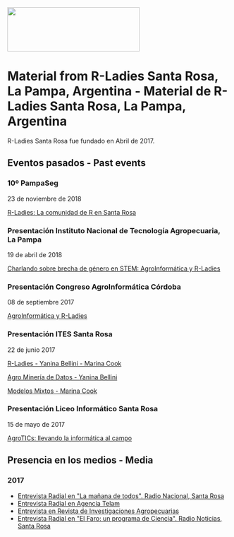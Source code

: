 <img src="https://github.com/rladies/starter-kit/blob/master/logo/R-LadiesGlobal_RBG_online_LogoWithText_Horizontal.png" data-canonical-src="https://github.com/rladies/starter-kit/blob/master/logo/R-LadiesGlobal_RBG_online_LogoWithText_Horizontal.png" width="300" height="100" />

# Material from R-Ladies Santa Rosa, La Pampa, Argentina - Material de R-Ladies Santa Rosa, La Pampa, Argentina

R-Ladies Santa Rosa fue fundado en Abril de 2017.

## Eventos pasados - Past events

### 10º PampaSeg
23 de noviembre de 2018

[R-Ladies: La comunidad de R en Santa Rosa](https://github.com/rladies/meetup-presentations_santarosa/blob/master/R-LadiesPampaSeg.pptx) 

### Presentación Instituto Nacional de Tecnología Agropecuaria, La Pampa
19 de abril de 2018

[Charlando sobre brecha de género en STEM: AgroInformática y R-Ladies](https://github.com/rladies/meetup_presentation_santarosa/blob/master/RLadies_AgroInformatica_2018.pptx)

### Presentación Congreso AgroInformática Córdoba
08 de septiembre 2017

[AgroInformática y R-Ladies](https://github.com/rladies/meetup_presentation_santarosa/blob/master/RLadies_AgroInformatica.pdf)

### Presentación ITES Santa Rosa
22 de junio 2017

[R-Ladies - Yanina Bellini - Marina Cook](https://github.com/rladies/meetup_presentation_santarosa/blob/master/RLadies_ITES_Junio2017.pptx)
  
[Agro Minería de Datos - Yanina Bellini](https://github.com/rladies/meetup_presentation_santarosa/blob/master/AgroMineriadeDatosITES.ppt)
 
[Modelos Mixtos - Marina Cook](https://github.com/rladies/meetup_presentation_santarosa/blob/master/R-Ladies%20-%20Presentaci%C3%B3n%20modelos%20mixtos_ITES.pptx)
 

### Presentación Liceo Informático Santa Rosa
15 de mayo de 2017

[AgroTICs: llevando la informática al campo](https://github.com/rladies/meetup-presentations_santarosa/blob/master/AgroTICS.ppt)



## Presencia en los medios - Media

### 2017

- [Entrevista Radial en "La mañana de todos". Radio Nacional, Santa Rosa](https://inta.gob.ar/audios/entrevista-a-lic-en-sistemas-de-informacion-yanina-bellini-investigadora-de-estacion-experimental-de-inta-anguil-agroinformatica-el-uso-de-la-ciencia-de-los-datos-aplicada-al-sector-agro-para)
- [Entrevista Radial en Agencia Telam](http://www.telam.com.ar/multimedia/audios/25448-inta--agroinformatica-una-herramienta-para-la-toma-de-decisiones/)
- [Entrevista en Revista de Investigaciones Agropecuarias](http://ria.inta.gob.ar/contenido/el-aporte-silencioso-la-agroinformatica)
- [Entrevista Radial en "El Faro: un programa de Ciencia". Radio Noticias, Santa Rosa](https://github.com/rladies/meetup_presentation_santarosa/blob/master/R-Ladies-Entrevista-ElFaro.mp3)


